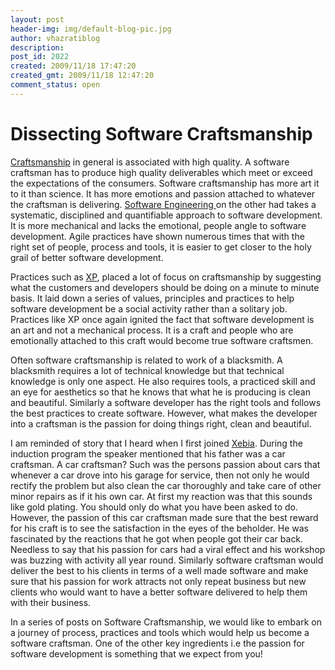 ```yaml
---
layout: post
header-img: img/default-blog-pic.jpg
author: vhazratiblog
description: 
post_id: 2022
created: 2009/11/18 17:47:20
created_gmt: 2009/11/18 12:47:20
comment_status: open
---
```


# Dissecting Software Craftsmanship

<p><a href="http://en.wikipedia.org/wiki/Software_Craftsmanship">Craftsmanship</a> in general is associated with high quality. A software craftsman has to produce high quality deliverables which meet or exceed the expectations of the consumers. Software craftsmanship has more art it to it than science. It has more emotions and passion attached to whatever the craftsman is delivering. <a href="http://en.wikipedia.org/wiki/Software_engineering">Software Engineering </a>on the other had takes a systematic, disciplined and quantifiable approach to software development. It is more mechanical and lacks the emotional, people angle to software development. Agile practices have shown numerous times that with the right set of people, process and tools, it is easier to get closer to the holy grail of better software development.</p>
<p>Practices such as <a href="http://www.extremeprogramming.org/">XP</a>, placed a lot of focus on craftsmanship by suggesting what the customers and developers should be doing on a minute to minute basis. It laid down a series of values, principles and practices to help software development be a social activity rather than a solitary job. Practices like XP once again ignited the fact that software development is an art and not a mechanical process. It is a craft and people who are emotionally attached to this craft would become true software craftsmen.</p>
<p>Often software craftsmanship is related to work of a blacksmith. A blacksmith requires a lot of technical knowledge but that technical knowledge is only one aspect. He also requires tools, a practiced skill and an eye for aesthetics so that he knows that what he is producing is clean and beautiful. Similarly a software developer has the right tools and follows the best practices to create software. However, what makes the developer into a craftsman is the passion for doing things right, clean and beautiful.</p>
<!--more-->

<p>I am reminded of story that I heard when I first joined <a href="http://www.xebia.in/">Xebia</a>. During the induction program the speaker mentioned that his father was a car craftsman. A car craftsman? Such was the persons passion about cars that whenever a car drove into his garage for service, then not only he would rectify the problem but also clean the car thoroughly and take care of other minor repairs as if it his own car. At first my reaction was that this sounds like gold plating. You should only do what you have been asked to do. However, the passion of this car craftsman made sure that the best reward for his craft is to see the satisfaction in the eyes of the beholder. He was fascinated by the reactions that he got when people got their car back. Needless to say that his passion for cars had a viral effect and his workshop was buzzing with activity all year round. Similarly software craftsman would deliver the best to his clients in terms of a well made software and make sure that his passion for work attracts not only repeat business but new clients who would want to have a better software delivered to help them with their business.</p>
<p>In a series of posts on Software Craftsmanship, we would like to embark on a journey of process, practices and tools which would help us become a software craftsman. One of the other key ingredients i.e the passion for software development is something that we expect from you!</p>
